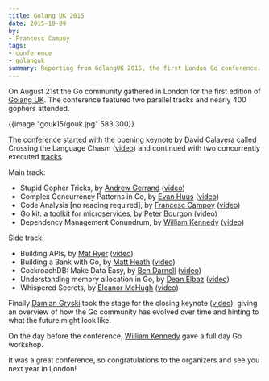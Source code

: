 ```yaml
---
title: Golang UK 2015
date: 2015-10-09
by:
- Francesc Campoy
tags:
- conference
- golanguk
summary: Reporting from GolangUK 2015, the first London Go conference.
---
```



On August 21st the Go community gathered in London for the first edition of
[Golang UK](https://golanguk.com). The conference featured two parallel
tracks and nearly 400 gophers attended.

{{image "gouk15/gouk.jpg" 583 300}}

The conference started with the opening keynote by [David Calavera](https://twitter.com/calavera)
called Crossing the Language Chasm ([video](https://www.youtube.com/watch?v=JPVRnEZ4v_w&list=PLDWZ5uzn69ezRJYeWxYNRMYebvf8DerHd))
and continued with two concurrently executed [tracks](http://golanguk.com/schedule/).

Main track:

  - Stupid Gopher Tricks,
    by [Andrew Gerrand](https://twitter.com/enneff)
    ([video](https://www.youtube.com/watch?v=UECh7X07m6E&list=PLDWZ5uzn69ezRJYeWxYNRMYebvf8DerHd))
  - Complex Concurrency Patterns in Go,
    by [Evan Huus](https://twitter.com/eapache)
    ([video](https://www.youtube.com/watch?v=2HOO5gIgyMg&list=PLDWZ5uzn69ezRJYeWxYNRMYebvf8DerHd))
  - Code Analysis [no reading required],
    by [Francesc Campoy](https://twitter.com/francesc)
    ([video](https://www.youtube.com/watch?v=oorX84tBMqo&list=PLDWZ5uzn69ezRJYeWxYNRMYebvf8DerHd))
  - Go kit: a toolkit for microservices,
    by [Peter Bourgon](https://twitter.com/peterbourgon)
    ([video](https://www.youtube.com/watch?v=aL6sd4d4hxk&list=PLDWZ5uzn69ezRJYeWxYNRMYebvf8DerHd))
  - Dependency Management Conundrum,
    by [William Kennedy](https://twitter.com/goinggodotnet)
    ([video](https://www.youtube.com/watch?v=CdhucJShJU8&list=PLDWZ5uzn69ezRJYeWxYNRMYebvf8DerHd))

Side track:

  - Building APIs,
    by [Mat Ryer](https://twitter.com/matryer) ([video](https://www.youtube.com/watch?v=tIm8UkSf6RA&list=PLDWZ5uzn69ezRJYeWxYNRMYebvf8DerHd))
  - Building a Bank with Go,
    by [Matt Heath](https://twitter.com/mattheath)
    ([video](https://www.youtube.com/watch?v=cFJkLfujOts&list=PLDWZ5uzn69ezRJYeWxYNRMYebvf8DerHd))
  - CockroachDB: Make Data Easy,
    by [Ben Darnell](https://twitter.com/bendarnell)
    ([video](https://www.youtube.com/watch?v=33oqpLmQ3LE&list=PLDWZ5uzn69ezRJYeWxYNRMYebvf8DerHd))
  - Understanding memory allocation in Go,
    by [Dean Elbaz](https://twitter.com/DeanElbaz)
    ([video](https://www.youtube.com/watch?v=zjoieOpy5hE&list=PLDWZ5uzn69ezRJYeWxYNRMYebvf8DerHd))
  - Whispered Secrets,
    by [Eleanor McHugh](https://twitter.com/feyeleanor)
    ([video](https://www.youtube.com/watch?v=ViBRx-F4Z2U&list=PLDWZ5uzn69ezRJYeWxYNRMYebvf8DerHd))

Finally [Damian Gryski](https://twitter.com/dgryski)
took the stage for the closing keynote
([video](https://www.youtube.com/watch?v=IiSyFc10Jj0&list=PLDWZ5uzn69ezRJYeWxYNRMYebvf8DerHd)),
giving an overview of how the Go community has evolved over time and hinting
to what the future might look like.

On the day before the conference,
[William Kennedy](https://twitter.com/goinggodotnet)
gave a full day Go workshop.

It was a great conference, so congratulations to the organizers and see you next year in London!
